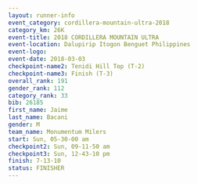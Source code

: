 ```yaml
---
layout: runner-info 
event_category: cordillera-mountain-ultra-2018 
category_km: 26K 
event-title: 2018 CORDILLERA MOUNTAIN ULTRA 
event-location: Dalupirip Itogon Benguet Philippines 
event-logo: 
event-date: 2018-03-03 
checkpoint-name2: Tenidi Hill Top (T-2) 
checkpoint-name3: Finish (T-3) 
overall_rank: 191
gender_rank: 112
category_rank: 33
bib: 26185
first_name: Jaime
last_name: Bacani
gender: M
team_name: Monumentum Milers
start: Sun, 05-30-00 am
checkpoint2: Sun, 09-11-50 am
checkpoint3: Sun, 12-43-10 pm
finish: 7-13-10
status: FINISHER
---
```

